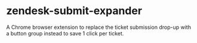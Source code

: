 # zendesk-submit-expander
A Chrome browser extension to replace the ticket submission drop-up with a button group instead to save 1 click per ticket.

